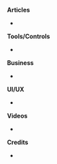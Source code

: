 
**Articles**

* 


**Tools/Controls**

* 

**Business**

* 

**UI/UX**

* 

**Videos**

* 

**Credits**

* 
